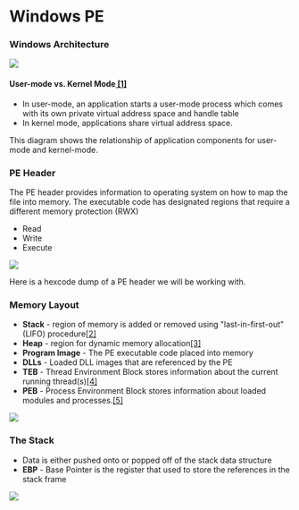 # Windows PE

### Windows Architecture

![](https://malwareunicorn.org/re101/img/a49e773f13968e92.png)

#### User-mode vs. Kernel Mode[ \[1\]](https://msdn.microsoft.com/en-us/windows/hardware/drivers/gettingstarted/user-mode-and-kernel-mode?f=255\&MSPPError=-2147217396)

* In user-mode, an application starts a user-mode process which comes with its own private virtual address space and handle table
* In kernel mode, applications share virtual address space.

This diagram shows the relationship of application components for user-mode and kernel-mode.

### PE Header

The PE header provides information to operating system on how to map the file into memory. The executable code has designated regions that require a different memory protection (RWX)

* Read
* Write
* Execute

![](https://malwareunicorn.org/re101/img/faff0917056c4dc6.png)

Here is a hexcode dump of a PE header we will be working with.

### Memory Layout

* **Stack** - region of memory is added or removed using "last-in-first-out" (LIFO) procedure[\[2\]](https://en.wikipedia.org/wiki/Stack\_\(abstract\_data\_type\))
* **Heap** - region for dynamic memory allocation[\[3\]](https://en.wikipedia.org/wiki/Heap\_\(data\_structure\))
* **Program Image** - The PE executable code placed into memory
* **DLLs** - Loaded DLL images that are referenced by the PE
* **TEB** - Thread Environment Block stores information about the current running thread(s)[\[4\]](https://en.wikipedia.org/wiki/Win32\_Thread\_Information\_Block)
* **PEB** - Process Environment Block stores information about loaded modules and processes.[\[5\]](https://en.wikipedia.org/wiki/Process\_Environment\_Block)

![](https://malwareunicorn.org/re101/img/dd272ca01a1a1780.png)

### The Stack

* Data is either pushed onto or popped off of the stack data structure
* **EBP** - Base Pointer is the register that used to store the references in the stack frame

![](https://malwareunicorn.org/re101/img/12ddbf0c041574ca.png)
